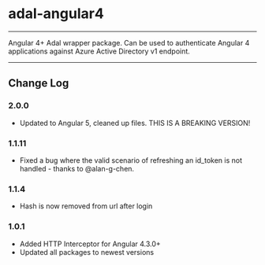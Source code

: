 # adal-angular4

___

Angular 4+ Adal wrapper package. Can be used to authenticate Angular 4 applications against Azure Active Directory v1 endpoint.
___

## Change Log

### 2.0.0
- Updated to Angular 5, cleaned up files. THIS IS A BREAKING VERSION!

### 1.1.11
- Fixed a bug where the valid scenario of refreshing an id_token is not handled - thanks to @alan-g-chen.

### 1.1.4

- Hash is now removed from url after login

### 1.0.1

- Added HTTP Interceptor for Angular 4.3.0+
- Updated all packages to newest versions

